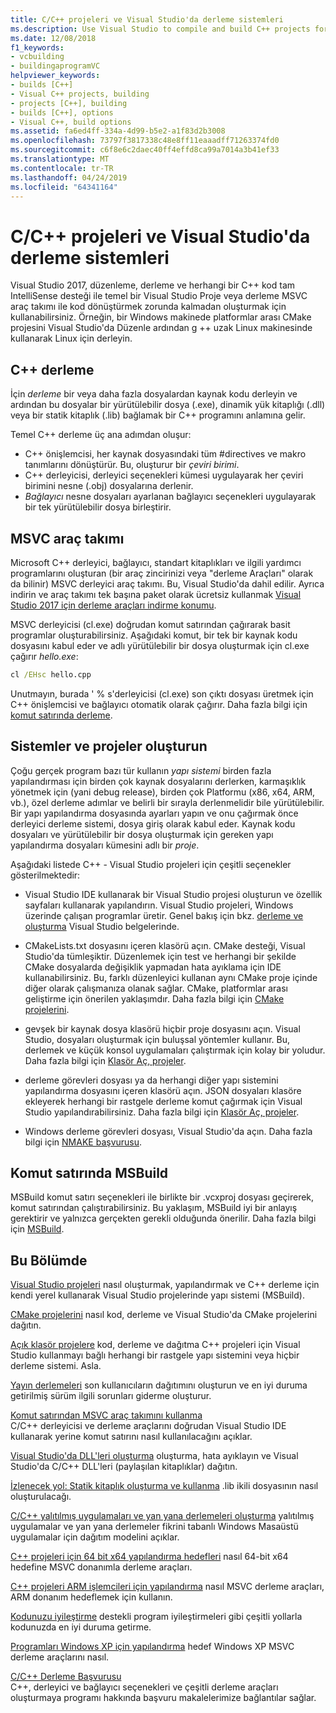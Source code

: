 ```yaml
---
title: C/C++ projeleri ve Visual Studio'da derleme sistemleri
ms.description: Use Visual Studio to compile and build C++ projects for Windows, ARM or Linux based on any project system.
ms.date: 12/08/2018
f1_keywords:
- vcbuilding
- buildingaprogramVC
helpviewer_keywords:
- builds [C++]
- Visual C++ projects, building
- projects [C++], building
- builds [C++], options
- Visual C++, build options
ms.assetid: fa6ed4ff-334a-4d99-b5e2-a1f83d2b3008
ms.openlocfilehash: 73797f3817338c48e8ff11eaaadff71263374fd0
ms.sourcegitcommit: c6f8e6c2daec40ff4effd8ca99a7014a3b41ef33
ms.translationtype: MT
ms.contentlocale: tr-TR
ms.lasthandoff: 04/24/2019
ms.locfileid: "64341164"
---
```

# <a name="cc-projects-and-build-systems-in-visual-studio"></a>C/C++ projeleri ve Visual Studio'da derleme sistemleri

Visual Studio 2017, düzenleme, derleme ve herhangi bir C++ kod tam IntelliSense desteği ile temel bir Visual Studio Proje veya derleme MSVC araç takımı ile kod dönüştürmek zorunda kalmadan oluşturmak için kullanabilirsiniz. Örneğin, bir Windows makinede platformlar arası CMake projesini Visual Studio'da Düzenle ardından g ++ uzak Linux makinesinde kullanarak Linux için derleyin.

## <a name="c-compilation"></a>C++ derleme

İçin *derleme* bir veya daha fazla dosyalardan kaynak kodu derleyin ve ardından bu dosyalar bir yürütülebilir dosya (.exe), dinamik yük kitaplığı (.dll) veya bir statik kitaplık (.lib) bağlamak bir C++ programını anlamına gelir. 

Temel C++ derleme üç ana adımdan oluşur:

- C++ önişlemcisi, her kaynak dosyasındaki tüm #directives ve makro tanımlarını dönüştürür. Bu, oluşturur bir *çeviri birimi*.
- C++ derleyicisi, derleyici seçenekleri kümesi uygulayarak her çeviri birimini nesne (.obj) dosyalarına derlenir.
- *Bağlayıcı* nesne dosyaları ayarlanan bağlayıcı seçenekleri uygulayarak bir tek yürütülebilir dosya birleştirir. 

## <a name="the-msvc-toolset"></a>MSVC araç takımı

Microsoft C++ derleyici, bağlayıcı, standart kitaplıkları ve ilgili yardımcı programlarını oluşturan (bir araç zincirinizi veya "derleme Araçları" olarak da bilinir) MSVC derleyici araç takımı. Bu, Visual Studio'da dahil edilir. Ayrıca indirin ve araç takımı tek başına paket olarak ücretsiz kullanmak [Visual Studio 2017 için derleme araçları indirme konumu](https://visualstudio.microsoft.com/downloads/#build-tools-for-visual-studio-2017).

MSVC derleyicisi (cl.exe) doğrudan komut satırından çağırarak basit programlar oluşturabilirsiniz. Aşağıdaki komut, bir tek bir kaynak kodu dosyasını kabul eder ve adlı yürütülebilir bir dosya oluşturmak için cl.exe çağırır *hello.exe*: 

```cmd
cl /EHsc hello.cpp
```
Unutmayın, burada ' % s'derleyicisi (cl.exe) son çıktı dosyası üretmek için C++ önişlemcisi ve bağlayıcı otomatik olarak çağırır.  Daha fazla bilgi için [komut satırında derleme](building-on-the-command-line.md).

## <a name="build-systems-and-projects"></a>Sistemler ve projeler oluşturun

Çoğu gerçek program bazı tür kullanın *yapı sistemi* birden fazla yapılandırması için birden çok kaynak dosyalarını derlerken, karmaşıklık yönetmek için (yani debug release), birden çok Platformu (x86, x64, ARM, vb.), özel derleme adımlar ve belirli bir sırayla derlenmelidir bile yürütülebilir. Bir yapı yapılandırma dosyasında ayarları yapın ve onu çağırmak önce derleyici derleme sistemi, dosya giriş olarak kabul eder. Kaynak kodu dosyaları ve yürütülebilir bir dosya oluşturmak için gereken yapı yapılandırma dosyaları kümesini adlı bir *proje*. 

Aşağıdaki listede C++ - Visual Studio projeleri için çeşitli seçenekler gösterilmektedir:

- Visual Studio IDE kullanarak bir Visual Studio projesi oluşturun ve özellik sayfaları kullanarak yapılandırın. Visual Studio projeleri, Windows üzerinde çalışan programlar üretir. Genel bakış için bkz. [derleme ve oluşturma](/visualstudio/ide/compiling-and-building-in-visual-studio) Visual Studio belgelerinde.

- CMakeLists.txt dosyasını içeren klasörü açın. CMake desteği, Visual Studio'da tümleşiktir. Düzenlemek için test ve herhangi bir şekilde CMake dosyalarda değişiklik yapmadan hata ayıklama için IDE kullanabilirsiniz. Bu, farklı düzenleyici kullanan aynı CMake proje içinde diğer olarak çalışmanıza olanak sağlar. CMake, platformlar arası geliştirme için önerilen yaklaşımdır. Daha fazla bilgi için [CMake projelerini](cmake-projects-in-visual-studio.md).
 
- gevşek bir kaynak dosya klasörü hiçbir proje dosyasını açın. Visual Studio, dosyaları oluşturmak için buluşsal yöntemler kullanır. Bu, derlemek ve küçük konsol uygulamaları çalıştırmak için kolay bir yoludur. Daha fazla bilgi için [Klasör Aç, projeler](open-folder-projects-cpp.md).

- derleme görevleri dosyası ya da herhangi diğer yapı sistemini yapılandırma dosyasını içeren klasörü açın. JSON dosyaları klasöre ekleyerek herhangi bir rastgele derleme komut çağırmak için Visual Studio yapılandırabilirsiniz. Daha fazla bilgi için [Klasör Aç, projeler](open-folder-projects-cpp.md).
 
- Windows derleme görevleri dosyası, Visual Studio'da açın. Daha fazla bilgi için [NMAKE başvurusu](reference/nmake-reference.md).

## <a name="msbuild-from-the-command-line"></a>Komut satırında MSBuild 

MSBuild komut satırı seçenekleri ile birlikte bir .vcxproj dosyası geçirerek, komut satırından çalıştırabilirsiniz. Bu yaklaşım, MSBuild iyi bir anlayış gerektirir ve yalnızca gerçekten gerekli olduğunda önerilir. Daha fazla bilgi için [MSBuild](msbuild-visual-cpp.md).

## <a name="in-this-section"></a>Bu Bölümde

[Visual Studio projeleri](creating-and-managing-visual-cpp-projects.md) nasıl oluşturmak, yapılandırmak ve C++ derleme için kendi yerel kullanarak Visual Studio projelerinde yapı sistemi (MSBuild).

[CMake projelerini](cmake-projects-in-visual-studio.md) nasıl kod, derleme ve Visual Studio'da CMake projelerini dağıtın.

[Açık klasör projelere](open-folder-projects-cpp.md) kod, derleme ve dağıtma C++ projeleri için Visual Studio kullanmayı bağlı herhangi bir rastgele yapı sistemini veya hiçbir derleme sistemi. Asla. 

[Yayın derlemeleri](release-builds.md) son kullanıcıların dağıtımını oluşturun ve en iyi duruma getirilmiş sürüm ilgili sorunları giderme oluşturur.

[Komut satırından MSVC araç takımını kullanma](building-on-the-command-line.md)<br/>
C/C++ derleyicisi ve derleme araçlarını doğrudan Visual Studio IDE kullanarak yerine komut satırını nasıl kullanılacağını açıklar.

[Visual Studio'da DLL'leri oluşturma](dlls-in-visual-cpp.md) oluşturma, hata ayıklayın ve Visual Studio'da C/C++ DLL'leri (paylaşılan kitaplıklar) dağıtın.

[İzlenecek yol: Statik kitaplık oluşturma ve kullanma](walkthrough-creating-and-using-a-static-library-cpp.md) .lib ikili dosyasının nasıl oluşturulacağı.

[C/C++ yalıtılmış uygulamaları ve yan yana derlemeleri oluşturma](building-c-cpp-isolated-applications-and-side-by-side-assemblies.md) yalıtılmış uygulamalar ve yan yana derlemeler fikrini tabanlı Windows Masaüstü uygulamalar için dağıtım modelini açıklar.

[C++ projeleri için 64 bit x64 yapılandırma hedefleri](configuring-programs-for-64-bit-visual-cpp.md) nasıl 64-bit x64 hedefine MSVC donanımla derleme araçları.

[C++ projeleri ARM işlemcileri için yapılandırma](configuring-programs-for-arm-processors-visual-cpp.md) nasıl MSVC derleme araçları, ARM donanım hedeflemek için kullanın.

[Kodunuzu iyileştirme](optimizing-your-code.md) destekli program iyileştirmeleri gibi çeşitli yollarla kodunuzda en iyi duruma getirme.

[Programları Windows XP için yapılandırma](configuring-programs-for-windows-xp.md) hedef Windows XP MSVC derleme araçlarını nasıl.

[C/C++ Derleme Başvurusu](reference/c-cpp-building-reference.md)<br/>
C++, derleyici ve bağlayıcı seçenekleri ve çeşitli derleme araçları oluşturmaya programı hakkında başvuru makalelerimize bağlantılar sağlar.
